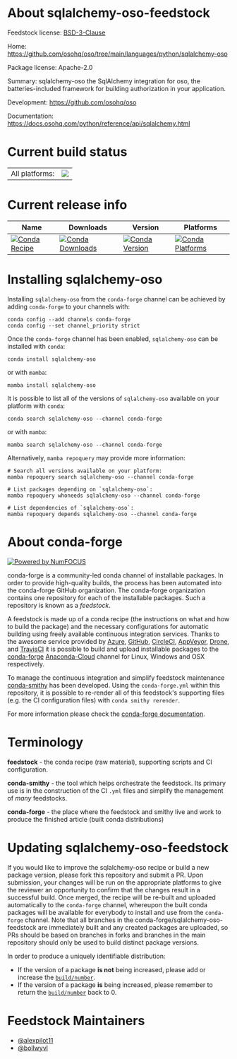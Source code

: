 About sqlalchemy-oso-feedstock
==============================

Feedstock license: [BSD-3-Clause](https://github.com/conda-forge/sqlalchemy-oso-feedstock/blob/main/LICENSE.txt)

Home: https://github.com/osohq/oso/tree/main/languages/python/sqlalchemy-oso

Package license: Apache-2.0

Summary: sqlalchemy-oso the SqlAlchemy integration for oso, the batteries-included framework for building authorization in your application.

Development: https://github.com/osohq/oso

Documentation: https://docs.osohq.com/python/reference/api/sqlalchemy.html

Current build status
====================


<table><tr><td>All platforms:</td>
    <td>
      <a href="https://dev.azure.com/conda-forge/feedstock-builds/_build/latest?definitionId=16745&branchName=main">
        <img src="https://dev.azure.com/conda-forge/feedstock-builds/_apis/build/status/sqlalchemy-oso-feedstock?branchName=main">
      </a>
    </td>
  </tr>
</table>

Current release info
====================

| Name | Downloads | Version | Platforms |
| --- | --- | --- | --- |
| [![Conda Recipe](https://img.shields.io/badge/recipe-sqlalchemy--oso-green.svg)](https://anaconda.org/conda-forge/sqlalchemy-oso) | [![Conda Downloads](https://img.shields.io/conda/dn/conda-forge/sqlalchemy-oso.svg)](https://anaconda.org/conda-forge/sqlalchemy-oso) | [![Conda Version](https://img.shields.io/conda/vn/conda-forge/sqlalchemy-oso.svg)](https://anaconda.org/conda-forge/sqlalchemy-oso) | [![Conda Platforms](https://img.shields.io/conda/pn/conda-forge/sqlalchemy-oso.svg)](https://anaconda.org/conda-forge/sqlalchemy-oso) |

Installing sqlalchemy-oso
=========================

Installing `sqlalchemy-oso` from the `conda-forge` channel can be achieved by adding `conda-forge` to your channels with:

```
conda config --add channels conda-forge
conda config --set channel_priority strict
```

Once the `conda-forge` channel has been enabled, `sqlalchemy-oso` can be installed with `conda`:

```
conda install sqlalchemy-oso
```

or with `mamba`:

```
mamba install sqlalchemy-oso
```

It is possible to list all of the versions of `sqlalchemy-oso` available on your platform with `conda`:

```
conda search sqlalchemy-oso --channel conda-forge
```

or with `mamba`:

```
mamba search sqlalchemy-oso --channel conda-forge
```

Alternatively, `mamba repoquery` may provide more information:

```
# Search all versions available on your platform:
mamba repoquery search sqlalchemy-oso --channel conda-forge

# List packages depending on `sqlalchemy-oso`:
mamba repoquery whoneeds sqlalchemy-oso --channel conda-forge

# List dependencies of `sqlalchemy-oso`:
mamba repoquery depends sqlalchemy-oso --channel conda-forge
```


About conda-forge
=================

[![Powered by
NumFOCUS](https://img.shields.io/badge/powered%20by-NumFOCUS-orange.svg?style=flat&colorA=E1523D&colorB=007D8A)](https://numfocus.org)

conda-forge is a community-led conda channel of installable packages.
In order to provide high-quality builds, the process has been automated into the
conda-forge GitHub organization. The conda-forge organization contains one repository
for each of the installable packages. Such a repository is known as a *feedstock*.

A feedstock is made up of a conda recipe (the instructions on what and how to build
the package) and the necessary configurations for automatic building using freely
available continuous integration services. Thanks to the awesome service provided by
[Azure](https://azure.microsoft.com/en-us/services/devops/), [GitHub](https://github.com/),
[CircleCI](https://circleci.com/), [AppVeyor](https://www.appveyor.com/),
[Drone](https://cloud.drone.io/welcome), and [TravisCI](https://travis-ci.com/)
it is possible to build and upload installable packages to the
[conda-forge](https://anaconda.org/conda-forge) [Anaconda-Cloud](https://anaconda.org/)
channel for Linux, Windows and OSX respectively.

To manage the continuous integration and simplify feedstock maintenance
[conda-smithy](https://github.com/conda-forge/conda-smithy) has been developed.
Using the ``conda-forge.yml`` within this repository, it is possible to re-render all of
this feedstock's supporting files (e.g. the CI configuration files) with ``conda smithy rerender``.

For more information please check the [conda-forge documentation](https://conda-forge.org/docs/).

Terminology
===========

**feedstock** - the conda recipe (raw material), supporting scripts and CI configuration.

**conda-smithy** - the tool which helps orchestrate the feedstock.
                   Its primary use is in the construction of the CI ``.yml`` files
                   and simplify the management of *many* feedstocks.

**conda-forge** - the place where the feedstock and smithy live and work to
                  produce the finished article (built conda distributions)


Updating sqlalchemy-oso-feedstock
=================================

If you would like to improve the sqlalchemy-oso recipe or build a new
package version, please fork this repository and submit a PR. Upon submission,
your changes will be run on the appropriate platforms to give the reviewer an
opportunity to confirm that the changes result in a successful build. Once
merged, the recipe will be re-built and uploaded automatically to the
`conda-forge` channel, whereupon the built conda packages will be available for
everybody to install and use from the `conda-forge` channel.
Note that all branches in the conda-forge/sqlalchemy-oso-feedstock are
immediately built and any created packages are uploaded, so PRs should be based
on branches in forks and branches in the main repository should only be used to
build distinct package versions.

In order to produce a uniquely identifiable distribution:
 * If the version of a package **is not** being increased, please add or increase
   the [``build/number``](https://docs.conda.io/projects/conda-build/en/latest/resources/define-metadata.html#build-number-and-string).
 * If the version of a package **is** being increased, please remember to return
   the [``build/number``](https://docs.conda.io/projects/conda-build/en/latest/resources/define-metadata.html#build-number-and-string)
   back to 0.

Feedstock Maintainers
=====================

* [@alexpilot11](https://github.com/alexpilot11/)
* [@bollwyvl](https://github.com/bollwyvl/)


